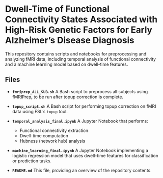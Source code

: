 # Dwell-Time of Functional Connectivity States Associated with High-Risk Genetic Factors for Early Alzheimer’s Disease Diagnosis

This repository contains scripts and notebooks for preprocessing and analyzing fMRI data, including temporal analysis of functional connectivity and a machine learning model based on dwell-time features.

## Files

* **`fmriprep_ALL_SUB.sh`**
  A Bash script to preprocess all subjects using fMRIPrep, to be run after topup correction is complete.

* **`topup_script.sh`**
  A Bash script for performing topup correction on fMRI data using FSL’s `topup` tool.

* **`temporal_analysis_final.ipynb`**
  A Jupyter Notebook that performs:

  * Functional connectivity extraction
  * Dwell-time computation
  * Hubness (network hub) analysis

* **`machine_learning_final.ipynb`**
  A Jupyter Notebook implementing a logistic regression model that uses dwell-time features for classification or prediction tasks.

* **`README.md`**
  This file, providing an overview of the repository contents.
